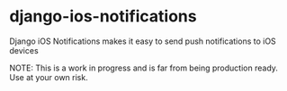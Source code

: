 django-ios-notifications
=================

Django iOS Notifications makes it easy to send push notifications to iOS devices


NOTE: This is a work in progress and is far from being production ready.
Use at your own risk.
